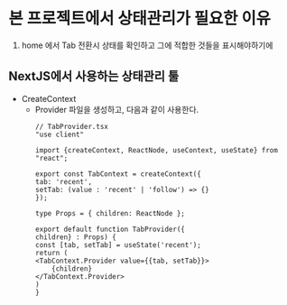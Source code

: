 # 본 프로젝트에서 상태관리가 필요한 이유
1. home 에서 Tab 전환시 상태를 확인하고 그에 적합한 것들을 표시해야하기에

## NextJS에서 사용하는 상태관리 툴
- CreateContext
  - Provider 파일을 생성하고, 다음과 같이 사용한다.
    ```tsx
    // TabProvider.tsx
    "use client"

    import {createContext, ReactNode, useContext, useState} from "react";
    
    export const TabContext = createContext({
    tab: 'recent',
    setTab: (value : 'recent' | 'follow') => {}
    });
    
    type Props = { children: ReactNode };
    
    export default function TabProvider({
    children} : Props) {
    const [tab, setTab] = useState('recent');
    return (
    <TabContext.Provider value={{tab, setTab}}>
        {children}
    </TabContext.Provider>
    )
    }
    ```
